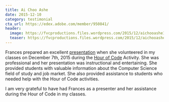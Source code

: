 ```yaml
---
title: Ai Choo Ashe
date: 2015-12-10
category: testimonial
cta_url: https://edex.adobe.com/member/950841/
header:
  image: https://fvcproductions.files.wordpress.com/2015/12/aichooashe1.jpg?w=200&h=200
  teaser: https://fvcproductions.files.wordpress.com/2015/12/aichooashe1.jpg?w=200&h=200
---
```


Frances prepared an excellent [presentation](http://fvcproductions.com/2015/12/07/hour-of-code-2015/) when she volunteered in my classes on December 7th, 2015 during the [Hour of Code](https://hourofcode.com/us) Activity. She was professional and her presentation was instructional and entertaining. She provided students with valuable information about the Computer Science field of study and job market. She also provided assistance to students who needed help with the Hour of Code activities.

I am very grateful to have had Frances as a presenter and her assistance during the Hour of Code in my classes.